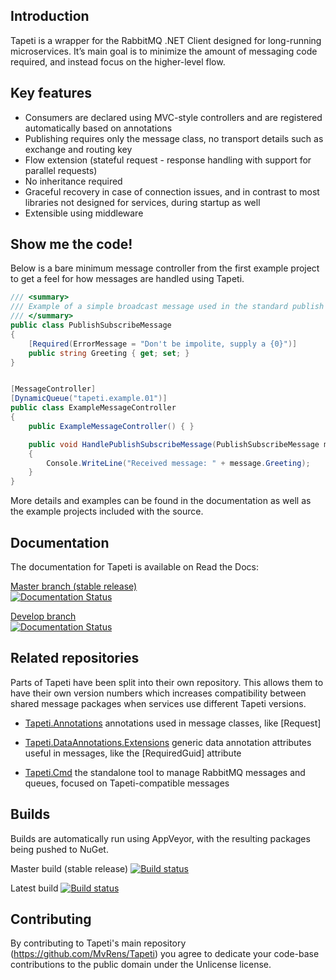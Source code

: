 
## Introduction
Tapeti is a wrapper for the RabbitMQ .NET Client designed for long-running microservices. It’s main goal is to minimize the amount of messaging code required, and instead focus on the higher-level flow.

## Key features
* Consumers are declared using MVC-style controllers and are registered automatically based on annotations
* Publishing requires only the message class, no transport details such as exchange and routing key
* Flow extension (stateful request - response handling with support for parallel requests)
* No inheritance required
* Graceful recovery in case of connection issues, and in contrast to most libraries not designed for services, during startup as well
* Extensible using middleware

## Show me the code!
Below is a bare minimum message controller from the first example project to get a feel for how messages are handled using Tapeti.
```csharp
/// <summary>
/// Example of a simple broadcast message used in the standard publish - subscribe pattern
/// </summary>
public class PublishSubscribeMessage
{
    [Required(ErrorMessage = "Don't be impolite, supply a {0}")]
    public string Greeting { get; set; }
}


[MessageController]
[DynamicQueue("tapeti.example.01")]
public class ExampleMessageController
{
    public ExampleMessageController() { }

    public void HandlePublishSubscribeMessage(PublishSubscribeMessage message)
    {
        Console.WriteLine("Received message: " + message.Greeting);
    }
}
```

More details and examples can be found in the documentation as well as the example projects included with the source.

## Documentation
The documentation for Tapeti is available on Read the Docs:

[Master branch (stable release)](http://tapeti.readthedocs.io/en/stable/introduction.html)<br />
[![Documentation Status](https://readthedocs.org/projects/tapeti/badge/?version=stable)](http://tapeti.readthedocs.io/en/stable/introduction.html?badge=stable)

[Develop branch](http://tapeti.readthedocs.io/en/latest/introduction.html)<br />
[![Documentation Status](https://readthedocs.org/projects/tapeti/badge/?version=latest)](http://tapeti.readthedocs.io/en/latest/introduction.html?badge=latest)


## Related repositories
Parts of Tapeti have been split into their own repository. This allows them to have their own version numbers which increases compatibility between shared message packages when services use different Tapeti versions.

 - [Tapeti.Annotations](https://github.com/MvRens/Tapeti.Annotations)
 annotations used in message classes, like [Request]

 - [Tapeti.DataAnnotations.Extensions](https://github.com/MvRens/Tapet.DataAnnotations.Extensions)
 generic data annotation attributes useful in messages, like the [RequiredGuid] attribute

 - [Tapeti.Cmd](https://github.com/MvRens/Tapeti.Cmd)
 the standalone tool to manage RabbitMQ messages and queues, focused on Tapeti-compatible messages

## Builds
Builds are automatically run using AppVeyor, with the resulting packages being pushed to NuGet.

Master build (stable release)
[![Build status](https://ci.appveyor.com/api/projects/status/cyuo0vm7admy0d9x/branch/master?svg=true)](https://ci.appveyor.com/project/MvRens/tapeti/branch/master)

Latest build
[![Build status](https://ci.appveyor.com/api/projects/status/cyuo0vm7admy0d9x?svg=true)](https://ci.appveyor.com/project/MvRens/tapeti)

## Contributing
By contributing to Tapeti's main repository (https://github.com/MvRens/Tapeti) you agree to dedicate your code-base contributions to the public domain under the Unlicense license.